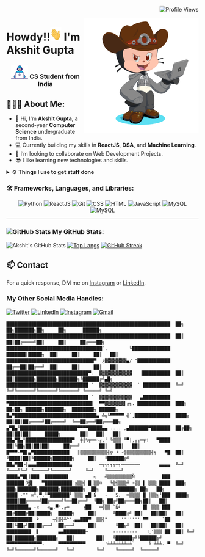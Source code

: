 <p align="right">
  <img src="https://komarev.com/ghpvc/?username=Akhsitguptaa&label=PROFILE+VIEWS&color=brightgreen&style=flat" alt="Profile Views" />
</p>

<img align="right" alt="coding" width="300" src="https://github.com/Akshitguptaa/Akshitguptaa/blob/main/octocat-1716823406736.png">

<h1 align="left" ">
   Howdy!!<img src="https://github.com/Akshitguptaa/Akshitguptaa/blob/main/Hi.gif" width="29" height="35" alt="Hi"> I'm Akshit Gupta
</h1>
<h3 align="center">
  <img src="https://github.com/Akshitguptaa/Akshitguptaa/blob/main/Developer.gif" width="45" height="35" alt="Developer"> CS Student from India
</h3>

## 👨🏻‍💻 About Me:

- 🏦 Hi, I'm **Akshit Gupta**, a second-year **Computer Science** undergraduate from India.
- 💻 Currently building my skills in **ReactJS**, **DSA**, and **Machine Learning**.
- 🫠 I’m looking to collaborate on Web Development Projects.
- 😎 I like learning new technologies and skills.

<details>
<summary>⚙️ <b> Things I use to get stuff done</b></summary>
  	<ul>
  	   <li><b>OS:</b> Windows 11 and Kali Linux </li>
  	   <li><b>Browser: </b> Chrome, Brave and Tor</li>
	     <li><b>Code Editor:</b> VSCode </li>
	     <li><b>For Updates:</b> Linkedin </li>
	     <li><b>chatting:</b> Instagram </li>
	    <br />
	</ul>
</details>

### 🛠️ Frameworks, Languages, and Libraries:

<p align="center">
  <img src="https://www.vectorlogo.zone/logos/python/python-icon.svg" alt="Python" width="55" height="55"/>
  <img src="https://www.vectorlogo.zone/logos/reactjs/reactjs-icon.svg" alt="ReactJS" width="55" height="55"/>
  <img src="https://www.vectorlogo.zone/logos/git-scm/git-scm-icon.svg" alt="Git" width="55" height="55"/>
  <img src="https://www.vectorlogo.zone/logos/w3_css/w3_css-official.svg" alt="CSS" width="55" height="55"/>
  <img src="https://www.vectorlogo.zone/logos/w3_html5/w3_html5-icon.svg" alt="HTML" width="55" height="55"/>
  <img src="https://www.vectorlogo.zone/logos/javascript/javascript-icon.svg" alt="JavaScript" width="45" height="55"/>
  <img src="https://www.vectorlogo.zone/logos/mysql/mysql-icon.svg" alt="MySQL" width="45" height="55"/>
  <img src="https://www.vectorlogo.zone/logos/mongodb/mongodb-icon.svg" alt="MySQL" width="45" height="55"/>
</p>

---

### <img src='https://media1.giphy.com/media/du3J3cXyzhj75IOgvA/giphy.gif?cid=ecf05e47x2g034i9pzwtzzsd3xgg2w9nr94t4tflbbgo3008&rid=giphy.gif' width='25' alt="GitHub Stats"> My GitHub Stats:
![Akshit's GitHub Stats](https://github-readme-stats.vercel.app/api?username=akshitguptaa&show_icons=true&title_color=ffc857&icon_color=8ac926&text_color=daf7dc&bg_color=151515&hide=issues&count_private=true&include_all_commits=true)
[![Top Langs](https://github-readme-stats.vercel.app/api/top-langs/?username=akshitguptaa&layout=compact&text_color=daf7dc&bg_color=151515&hide=css,html,php)](https://github.com/anuraghazra/github-readme-stats)
[![GitHub Streak](https://github-readme-streak-stats.herokuapp.com/?user=akshitguptaa&theme=dark)](https://git.io/streak-stats)

## 📫 Contact

For a quick response, DM me on [Instagram](https://www.instagram.com/akshitg_05/) or [LinkedIn](https://www.linkedin.com/in/akshit-gupta-845584222/).

### My Other Social Media Handles:

<p align="left">
  <a href="https://twitter.com/Akshit82813613" target="_blank"><img height="30" src="https://www.vectorlogo.zone/logos/twitter/twitter-tile.svg" alt="Twitter"></a>
  <a href="https://www.linkedin.com/in/akshit-gupta-845584222/" target="_blank"><img height="30" src="https://www.vectorlogo.zone/logos/linkedin/linkedin-tile.svg" alt="LinkedIn"></a>
  <a href="https://www.instagram.com/akshitg_05/" target="_blank"><img height="30" src="https://www.vectorlogo.zone/logos/instagram/instagram-icon.svg" alt="Instagram"></a>
  <a href="mailto:akshitg_05@gmail.com" target="_blank"><img height="30" src="https://www.vectorlogo.zone/logos/gmail/gmail-tile.svg" alt="Gmail"></a>
</p>


```
████████████████████████████████████████████████████████████  ██╗  ██╗███████╗██╗     ██╗      ██████╗
████████████████████████████████████████████████████████████  ██║  ██║██╔════╝██║     ██║     ██╔═══██╗
███████████████████████████████████`.        ╙██████████████  ███████║█████╗  ██║     ██║     ██║   ██║
████████████████████████████████▀  ¿▓▓▓▓▓▓▓▓▄/ "████████████  ██╔══██║██╔══╝  ██║     ██║     ██║   ██║
██████████████████████████████▀.  ▓▓▓▓▓▓▓▓▓▓▓▓   ▐██████████  ██║  ██║███████╗███████╗███████╗╚██████╔╝▄█╗
██████████████████████████████ `  ▓▓▓▓▓▓▓▓▓▓▓▓  ` ██████████  ╚═╝  ╚═╝╚══════╝╚══════╝╚══════╝ ╚═════╝ ╚═╝
██████████████████████████████ `  ▓▓▓▓▓▓▓▓▓▓▓▓   ▄██████████
▀██████████████████████████████▌  ▀▀▓▓▓▓▓▓▓▌╓╖. ████████████  ███╗   ██╗██╗ ██████╗███████╗  ████████╗ ██████╗
█▄▀██████████████████████████████▄ ╩╦╙▀▀▀▀▀ ╣`,█████████████  ████╗  ██║██║██╔════╝██╔════╝  ╚══██╔══╝██╔═══██╗
▄▀█▄╙█████████████████████▀▀▀▀█████▄▄ .... ,▄███████▀███████  ██╔██╗ ██║██║██║     █████╗       ██║   ██║   ██║
██▄▀█▄╙█████████████████▀  ╪╢%╦══~╓,└ ╚▒▒▒ ╙▀|,╓╓═╤H   ▀████  ██║╚██╗██║██║██║     ██╔══╝       ██║   ██║   ██║
█▀▀▀-▀█▌▄▀█████████████   ║▒▒▒▒▒▒▒▒▒▒╢╦ ╘ -╣▒▒▒▒▒▒▒▒▒╢╕   ▀█  ██║ ╚████║██║╚██████╗███████╗     ██║   ╚██████╔╝
██▄▀██└║▄▄▄████████████▄          ═╕╕╕╕╕═╕═══════       ▄▄▄▄  ╚═╝  ╚═══╝╚═╝ ╚═════╝╚══════╝     ╚═╝    ╚═════╝
████▄▀█▌║███  ████████▌         ╕   ╩▒▒▒▒▒▒▒▒▒Ñ          ███
██████▌Ö▓▌   ▀██████████`╔▒▒╣ █ ▒▒m   ╚▒╢▒▒▒╩ -╣▒ ▌ ▒▒▒ ████  ███╗   ███╗███████╗███████╗████████╗  ██╗   ██╗ ██████╗ ██╗   ██╗
████ -"" ∞╙,▀.╙▀███████╜ ▒▒▒ ▄█ Ñ   -   S.  ═▒▒▒▒ █ ║▒▒╕└███  ████╗ ████║██╔════╝██╔════╝╚══██╔══╝  ╚██╗ ██╔╝██╔═══██╗██║   ██║
████████▄ -«   ∞▄.▀",╓═     ╒██   ═╣▒▒ `Ñ╛        █▌ ▒▒▒ ███  ██╔████╔██║█████╗  █████╗     ██║      ╚████╔╝ ██║   ██║██║   ██║
█████████▌ º     ╤╣▒╣╩^",▄▄███▀  ▒▒╣"     ''''''' ▀▀     `██  ██║╚██╔╝██║██╔══╝  ██╔══╝     ██║       ╚██╔╝  ██║   ██║██║   ██║
█████████  ▌       ▄▄████████─         ---------    L'▒▒▒ ██  ██║ ╚═╝ ██║███████╗███████╗   ██║        ██║   ╚██████╔╝╚██████╔╝
▀▀▀▀▀▀▀▀▀▀▀▀▀-     ▀▀▀▀▀▀▀▀▀▀       '╧╧╧╧╧╧╧╧╧`     ╚ ╧╧╧- ▀  ╚═╝     ╚═╝╚══════╝╚══════╝   ╚═╝        ╚═╝    ╚═════╝  ╚═════╝
```

<br><br>     

